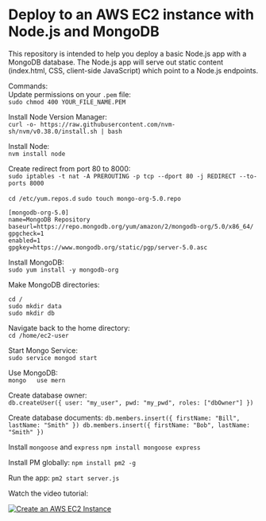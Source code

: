 # Deploy to an AWS EC2 instance with Node.js and MongoDB

This repository is intended to help you deploy a basic Node.js app with a MongoDB database.  The Node.js app will serve out static content (index.html, CSS, client-side JavaScript) which point to a Node.js endpoints.  

Commands:  
Update permissions on your `.pem` file:  
`sudo chmod 400 YOUR_FILE_NAME.PEM`  

Install Node Version Manager:  
`curl -o- https://raw.githubusercontent.com/nvm-sh/nvm/v0.38.0/install.sh | bash` 

Install Node:  
`nvm install node` 

Create redirect from port 80 to 8000:  
`sudo iptables -t nat -A PREROUTING -p tcp --dport 80 -j REDIRECT --to-ports 8000`  

`cd /etc/yum.repos.d` 
`sudo touch mongo-org-5.0.repo`  


```
[mongodb-org-5.0]
name=MongoDB Repository
baseurl=https://repo.mongodb.org/yum/amazon/2/mongodb-org/5.0/x86_64/
gpgcheck=1
enabled=1
gpgkey=https://www.mongodb.org/static/pgp/server-5.0.asc
```  

Install MongoDB:  
`sudo yum install -y mongodb-org` 

Make MongoDB directories:  
```
cd /  
sudo mkdir data 
sudo mkdir db  
```

Navigate back to the home directory:  
`cd /home/ec2-user` 

Start Mongo Service:  
`sudo service mongod start` 

Use MongoDB:  
`mongo  
use mern` 

Create database owner:  
`db.createUser({ user: "my_user", pwd: "my_pwd", roles: ["dbOwner"] })`

Create database documents:
`db.members.insert({ firstName: "Bill", lastName: "Smith" })
db.members.insert({ firstName: "Bob", lastName: "Smith" })` 

Install `mongoose` and `express` 
`npm install mongoose express`

Install PM globally: 
`npm install pm2 -g` 

Run the app: 
`pm2 start server.js` 


Watch the video tutorial:

[![Create an AWS EC2 Instance](https://www.aaronwht.com/images/videos/aws-ec2-node-mongo.jpg)](http://www.youtube.com/watch?v=7vf210p2tJg)
